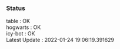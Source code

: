 ### Status


table : OK  
hogwarts : OK  
icy-bot : OK  
Latest Update : 2022-01-24 19:06:19.391629
